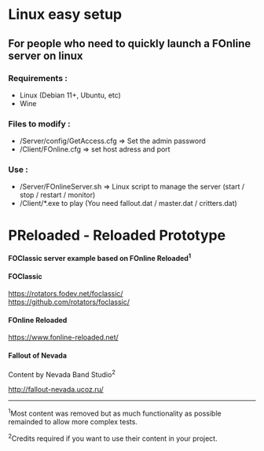 # Linux easy setup

## For people who need to quickly launch a FOnline server on linux

### Requirements : 
- Linux (Debian 11+, Ubuntu, etc)
- Wine

### Files to modify :
- /Server/config/GetAccess.cfg => Set the admin password
- /Client/FOnline.cfg => set host adress and port

### Use :
- /Server/FOnlineServer.sh => Linux script to manage the server (start / stop / restart / monitor)
- /Client/*.exe to play (You need fallout.dat / master.dat / critters.dat)

# PReloaded - Reloaded Prototype

**FOClassic server example based on FOnline Reloaded<sup>1</sup>**

#### FOClassic

https://rotators.fodev.net/foclassic/  
https://github.com/rotators/foclassic/  

#### FOnline Reloaded

https://www.fonline-reloaded.net/  

#### Fallout of Nevada
Content by Nevada Band Studio<sup>2</sup>

http://fallout-nevada.ucoz.ru/  
  
  
---

<sup>1</sup>Most content was removed but as much functionality as possible remainded to allow more complex tests.  

<sup>2</sup>Credits required if you want to use their content in your project.  
